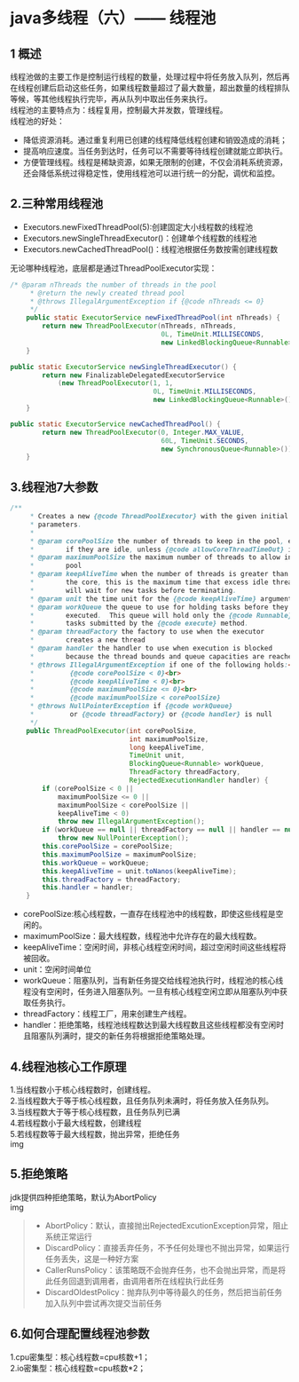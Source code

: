 # java多线程（六）—— 线程池
## 1 概述
线程池做的主要工作是控制运行线程的数量，处理过程中将任务放入队列，然后再在线程创建后启动这些任务，如果线程数量超过了最大数量，超出数量的线程排队等候，等其他线程执行完毕，再从队列中取出任务来执行。  
线程池的主要特点为：线程复用，控制最大并发数，管理线程。  
线程池的好处：
- 降低资源消耗。通过重复利用已创建的线程降低线程创建和销毁造成的消耗；
- 提高响应速度。当任务到达时，任务可以不需要等待线程创建就能立即执行。
- 方便管理线程。线程是稀缺资源，如果无限制的创建，不仅会消耗系统资源，还会降低系统过得稳定性，使用线程池可以进行统一的分配，调优和监控。

## 2.三种常用线程池
- Executors.newFixedThreadPool(5):创建固定大小线程数的线程池
- Executors.newSingleThreadExecutor()：创建单个线程数的线程池
- Executors.newCachedThreadPool()：线程池根据任务数按需创建线程数

无论哪种线程池，底层都是通过ThreadPoolExecutor实现：
```java
/* @param nThreads the number of threads in the pool
     * @return the newly created thread pool
     * @throws IllegalArgumentException if {@code nThreads <= 0}
     */
    public static ExecutorService newFixedThreadPool(int nThreads) {
        return new ThreadPoolExecutor(nThreads, nThreads,
                                      0L, TimeUnit.MILLISECONDS,
                                      new LinkedBlockingQueue<Runnable>());
    }
```
```java
public static ExecutorService newSingleThreadExecutor() {
        return new FinalizableDelegatedExecutorService
            (new ThreadPoolExecutor(1, 1,
                                    0L, TimeUnit.MILLISECONDS,
                                    new LinkedBlockingQueue<Runnable>()));
    }
```
```java
public static ExecutorService newCachedThreadPool() {
        return new ThreadPoolExecutor(0, Integer.MAX_VALUE,
                                      60L, TimeUnit.SECONDS,
                                      new SynchronousQueue<Runnable>());
    }
```
## 3.线程池7大参数
```java
/**
     * Creates a new {@code ThreadPoolExecutor} with the given initial
     * parameters.
     *
     * @param corePoolSize the number of threads to keep in the pool, even
     *        if they are idle, unless {@code allowCoreThreadTimeOut} is set
     * @param maximumPoolSize the maximum number of threads to allow in the
     *        pool
     * @param keepAliveTime when the number of threads is greater than
     *        the core, this is the maximum time that excess idle threads
     *        will wait for new tasks before terminating.
     * @param unit the time unit for the {@code keepAliveTime} argument
     * @param workQueue the queue to use for holding tasks before they are
     *        executed.  This queue will hold only the {@code Runnable}
     *        tasks submitted by the {@code execute} method.
     * @param threadFactory the factory to use when the executor
     *        creates a new thread
     * @param handler the handler to use when execution is blocked
     *        because the thread bounds and queue capacities are reached
     * @throws IllegalArgumentException if one of the following holds:<br>
     *         {@code corePoolSize < 0}<br>
     *         {@code keepAliveTime < 0}<br>
     *         {@code maximumPoolSize <= 0}<br>
     *         {@code maximumPoolSize < corePoolSize}
     * @throws NullPointerException if {@code workQueue}
     *         or {@code threadFactory} or {@code handler} is null
     */
    public ThreadPoolExecutor(int corePoolSize,
                              int maximumPoolSize,
                              long keepAliveTime,
                              TimeUnit unit,
                              BlockingQueue<Runnable> workQueue,
                              ThreadFactory threadFactory,
                              RejectedExecutionHandler handler) {
        if (corePoolSize < 0 ||
            maximumPoolSize <= 0 ||
            maximumPoolSize < corePoolSize ||
            keepAliveTime < 0)
            throw new IllegalArgumentException();
        if (workQueue == null || threadFactory == null || handler == null)
            throw new NullPointerException();
        this.corePoolSize = corePoolSize;
        this.maximumPoolSize = maximumPoolSize;
        this.workQueue = workQueue;
        this.keepAliveTime = unit.toNanos(keepAliveTime);
        this.threadFactory = threadFactory;
        this.handler = handler;
    }
```
- corePoolSize:核心线程数，一直存在线程池中的线程数，即使这些线程是空闲的。
- maximumPoolSize：最大线程数，线程池中允许存在的最大线程数。
- keepAliveTime：空闲时间，非核心线程空闲时间，超过空闲时间这些线程将被回收。
- unit：空闲时间单位
- workQueue：阻塞队列，当有新任务提交给线程池执行时，线程池的核心线程没有空闲时，任务进入阻塞队列。一旦有核心线程空闲立即从阻塞队列中获取任务执行。
- threadFactory：线程工厂，用来创建生产线程。
- handler：拒绝策略，线程池线程数达到最大线程数且这些线程都没有空闲时且阻塞队列满时，提交的新任务将根据拒绝策略处理。

## 4.线程池核心工作原理
1.当线程数小于核心线程数时，创建线程。  
2.当线程数大于等于核心线程数，且任务队列未满时，将任务放入任务队列。  
3.当线程数大于等于核心线程数，且任务队列已满   
4.若线程数小于最大线程数，创建线程  
5.若线程数等于最大线程数，抛出异常，拒绝任务  
img

## 5.拒绝策略
jdk提供四种拒绝策略，默认为AbortPolicy  
img
> - AbortPolicy：默认，直接抛出RejectedExcutionException异常，阻止系统正常运行
> - DiscardPolicy：直接丢弃任务，不予任何处理也不抛出异常，如果运行任务丢失，这是一种好方案
> - CallerRunsPolicy：该策略既不会抛弃任务，也不会抛出异常，而是将此任务回退到调用者，由调用者所在线程执行此任务
> - DiscardOldestPolicy：抛弃队列中等待最久的任务，然后把当前任务加入队列中尝试再次提交当前任务

## 6.如何合理配置线程池参数
1.cpu密集型：核心线程数=cpu核数+1；  
2.io密集型：核心线程数=cpu核数*2；
